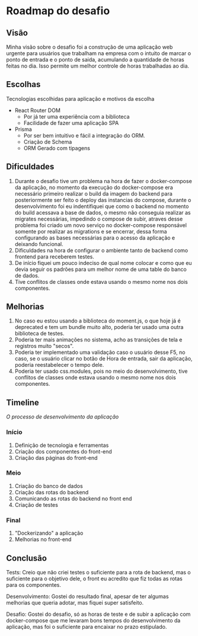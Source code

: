 # Roadmap do desafio

## Visão

Minha visão sobre o desafio foi a construção de uma aplicação web urgente para usuários que trabalham na empresa com o intuito de marcar o ponto de entrada e o ponto de saida, acumulando a quantidade de horas feitas no dia. Isso permite um melhor controle de horas trabalhadas ao dia.

## Escolhas

Tecnologias escolhidas para aplicação e motivos da escolha

- React Router DOM
  - Por já ter uma experiência com a biblioteca
  - Facilidade de fazer uma aplicação SPA
- Prisma
  - Por ser bem intuitivo e fácil a integração do ORM.
  - Criação de Schema
  - ORM Gerado com tipagens

## Dificuldades

1.  Durante o desafio tive um problema na hora de fazer o docker-compose da aplicação, no momento da execução do docker-compose era necessário primeiro realizar o build da imagem do backend para posteriormente ser feito o deploy das instancias do compose, durante o desenvolvimento foi eu indentifiquei que como o backend no momento do build acessava a base de dados, o mesmo não conseguia realizar as migrates necessárias, impedindo o compose de subir, atraves desse problema foi criado um novo serviço no docker-compose responsável somente por realizar as migrations e se encerrar, dessa forma configurando as bases necessárias para o acesso da aplicação e deixando funcional.
2.  Dificuldades na hora de configurar o ambiente tanto de backend como frontend para receberem testes.
3.  De início fiquei um pouco indeciso de qual nome colocar e como que eu devia seguir os padrões para um melhor nome de uma table do banco de dados.
4.  Tive conflitos de classes onde estava usando o mesmo nome nos dois componentes.

## Melhorias

1. No caso eu estou usando a biblioteca do moment.js, o que hoje já é deprecated e tem um bundle muito alto, poderia ter usado uma outra biblioteca de testes.
2. Poderia ter mais animações no sistema, acho as transições de tela e registros muito "secos".
3. Poderia ter implementado uma validação caso o usuário desse F5, no caso, se o usuário clicar no botão de Hora de entrada, sair da aplicação, poderia reestabelecer o tempo dele.
4. Poderia ter usado css.modules, pois no meio do desenvolvimento, tive conflitos de classes onde estava usando o mesmo nome nos dois componentes.

## Timeline

_O processo de desenvolvimento da aplicação_

### Início

1.  Definição de tecnologia e ferramentas
2.  Criação dos componentes do front-end
3.  Criação das páginas do front-end

### Meio

1.  Criação do banco de dados
2.  Criação das rotas do backend
3.  Comunicando as rotas do backend no front end
4.  Criação de testes

### Final

1.  "Dockerizando" a aplicação
2.  Melhorias no front-end

## Conclusão

Tests: Creio que não criei testes o suficiente para a rota de backend, mas o suficiente para o objetivo dele, o front eu acredito que fiz todas as rotas para os componentes.

Desenvolvimento: Gostei do resultado final, apesar de ter algumas melhorias que queria adotar, mas fiquei super satisfeito.

Desafio: Gostei do desafio, só as horas de teste e de subir a aplicação com docker-compose que me levaram bons tempos do desenvolvimento da aplicação, mas foi o suficiente para encaixar no prazo estipulado.
